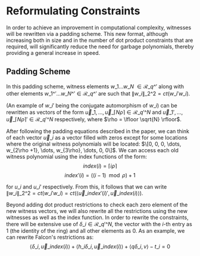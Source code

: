 # Reformulating Constraints
In order to achieve an improvement in computational complexity, witnesses will be rewritten via a padding scheme. This new format, although increasing both in size and in the number of dot product constraints that are required, will significantly reduce the need for garbage polynomials, thereby providing a general increase in speed.

## Padding Scheme
In this padding scheme, witness elements $w\_{1} \dots w\_{N}$ $\in \mathcal{R}\_{q\^{'}}$ along with other elements $w\_{1}\^{'} \dots w\_{N}\^{'} \in \mathcal{R}\_{q\^{'}}$ are such that $\lVert w\_{i} \rVert\_{2}\^{2} = ct(w\_{i}' w\_{i})$.

(An example of $w\_{i}'$ being the conjugate automorphism of $w\_{i}$) can be rewritten as vectors of the form $\vec{u}\_{1}, \dots, \vec{u}\_{\lceil N \rho \rceil} \in \mathcal{R}\_{q'}\^{N}$ and $\vec{u}\_{1}', \dots, \vec{u}\_{\lceil N \rho \rceil}' \in \mathcal{R}\_{q'}\^{N}$ respectively, where $\rho = \lfloor \sqrt{N} \rfloor$.

After following the padding equations described in the paper, we can think of each vector $\vec{u}\_{i}$ as a vector filled with zeros except for some locations where the original witness polynomials will be located: $\[0, 0, 0, \dots, w_{2\rho +1}, \dots, w_{3\rho}, \dots, 0, 0\]$. We can access each old witness polynomial using the index functions of the form:
$$ index(i) = \lceil i \rho \rceil $$
$$ index'(i) = ((i-1) \mod \rho) + 1 $$

for $u\_{i}$ and $u\_{i}'$ respectively. From this, it follows that we can write $\lVert w\_{i} \rVert\_{2}\^{2} = ct(w\_{i}'w\_{i}) = ct(\langle \vec{u}\_{index'(i)}', \vec{u}\_{index(i)} \rangle)$.

Beyond adding dot product restrictions to check each zero element of the new witness vectors, we will also rewrite all the restrictions using the new witnesses as well as the index function. In order to rewrite the constraints, there will be extensive use of $\delta\_{i} \in \mathcal{R}\_{q'}\^{N}$, the vector with the $i$-th entry as $1$ (the identity of the ring) and all other elements as $0$. 
As an example, we can rewrite Falcon's restrictions as:
$$ \langle \delta\_{i}, \vec{u}\_{index(i)} \rangle + \langle h\_{i} \delta\_{i}, \vec{u}\_{index(i)} \rangle + \langle q \delta\_{i}, v \rangle - t\_{i} = 0 $$

